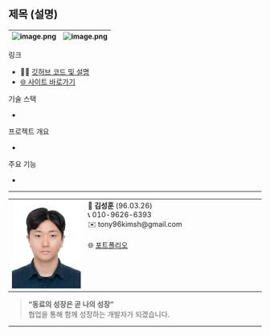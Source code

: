 ## 제목 (설명)

![image.png](url) | ![image.png](url)
--|--|

링크

- 🧑‍💻 [깃허브 코드 및 설명](url)
- [🌐 사이트 바로가기](url)

기술 스택

- 

프로젝트 개요

- 

주요 기능 

- 


---


<table style="width:100%;">
  <tr>
    <td style="width:30%; vertical-align: top;">
      <img src="img/SungHoonKim.jpg" width="100%">
    </td>
    <td style="width:70%; vertical-align: top;">
      <strong>👤 김성훈</strong> (96.03.26) <br>
      📞 010-9626-6393<br>
      ✉️ tony96kimsh@gmail.com<br><br>
      🌐 <a href="./portfolio.md">포트폴리오</a>
    </td>
  </tr>
</table>

> **“동료의 성장은 곧 나의 성장”**  
> 협업을 통해 함께 성장하는 개발자가 되겠습니다.

---
